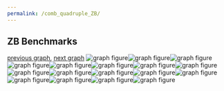 ```yaml
---
permalink: /comb_quadruple_ZB/
---
```



## ZB Benchmarks

[previous graph](../comb_quadruple_SORTD/), [next graph](../comb_quintuple_A/)
![graph figure](./images/quadruple/ZB/ZB-A_box.png)![graph figure](./images/quadruple/ZB/ZB-AVL_box.png)![graph figure](./images/quadruple/ZB/ZB-CYPHERD_box.png)![graph figure](./images/quadruple/ZB/ZB-EGG_box.png)![graph figure](./images/quadruple/ZB/ZB-F_box.png)![graph figure](./images/quadruple/ZB/ZB-FACE_box.png)![graph figure](./images/quadruple/ZB/ZB-FLOYD_box.png)![graph figure](./images/quadruple/ZB/ZB-H_box.png)![graph figure](./images/quadruple/ZB/ZB-JSOND_box.png)![graph figure](./images/quadruple/ZB/ZB-K_box.png)![graph figure](./images/quadruple/ZB/ZB-O_box.png)![graph figure](./images/quadruple/ZB/ZB-PDFD_box.png)![graph figure](./images/quadruple/ZB/ZB-RB_box.png)![graph figure](./images/quadruple/ZB/ZB-ROD_box.png)![graph figure](./images/quadruple/ZB/ZB-SMATRIX_box.png)![graph figure](./images/quadruple/ZB/ZB-SORTD_box.png)![graph figure](./images/quadruple/ZB/ZB-ZB_box.png)